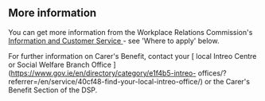 ##  More information

You can get more information from the Workplace Relations Commission's [
Information and Customer Service
](https://www.workplacerelations.ie/en/contact_us/contact-details/) \- see
'Where to apply' below.

For further information on Carer's Benefit, contact your [ local Intreo Centre
or Social Welfare Branch Office
](https://www.gov.ie/en/directory/category/e1f4b5-intreo-
offices/?referrer=/en/service/40cf48-find-your-local-intreo-office/) or the
Carer's Benefit Section of the DSP.
